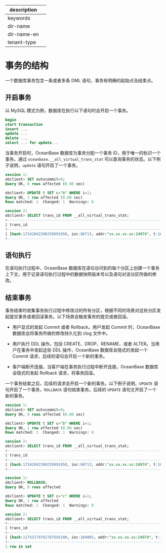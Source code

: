 |description||
|---|---|
|keywords||
|dir-name||
|dir-name-en||
|tenant-type||

# 事务的结构

一个数据库事务包含一条或者多条 DML 语句，事务有明确的起始点及结束点。

## 开启事务

以 MySQL 模式为例，数据库在执行以下语句时会开启一个事务。

```sql
begin
start transaction
insert ...
update ...
delete ...
select ... for update...
```

当事务开启时，OceanBase 数据库为事务分配一个事务 ID，用于唯一的标识一个事务。通过 `oceanbase.__all_virtual_trans_stat` 可以查询事务的状态。以下例子说明，`update` 语句开启了一个事务。

```sql
session 1:
obclient> SET autocommit=0;
Query OK, 0 rows affected (0.00 sec)

obclient> UPDATE t SET c="b" WHERE i=1;
Query OK, 1 row affected (0.00 sec)
Rows matched: 1  Changed: 1  Warnings: 0

session 2:
obclient> SELECT trans_id FROM __all_virtual_trans_stat;
+-----------------------------------------------------------------------------------------+
| trans_id                                                                                |
+-----------------------------------------------------------------------------------------+
| {hash:17242042390259891950, inc:98713, addr:"xx.xx.xx.xx:24974", t:1632636623536459} |
+-----------------------------------------------------------------------------------------+
```

## 语句执行

在语句执行过程中，OceanBase 数据库在语句访问到的每个分区上创建一个事务上下文，用于记录语句执行过程中的数据快照版本号以及语句对该分区所做的修改。

## 结束事务

事务结束时收集事务执行过程中修改过的所有分区，根据不同的场景对这些分区发起提交事务或者回滚事务。以下场景会触发事务的提交或者回滚。

* 用户显式的发起 Commit 或者 Rollback。用户发起 Commit 时，OceanBase 数据库会将事务所做的修改持久化到 clog 文件中。

* 用户执行 DDL 操作。包括 CREATE、DROP、RENAME、或者 ALTER。当用户在事务中发起这些 DDL 操作，OceanBase 数据库会隐式的发起一个 Commit 请求，后续的语句会开启一个新的事务。

* 客户端断开连接。当客户端在事务执行过程中断开连接，OceanBase 数据库会隐式的发起 Rollback 请求，将事务回滚。

一个事务结束之后，后续的请求会开启一个新的事务。以下例子说明，`UPDATE` 语句开启了一个事务，`ROLLBACK` 语句结束事务。后续的 `UPDATE` 语句又开启了一个新的事务。

```sql
session 1:
obclient> SET autocommit=0;
Query OK, 0 rows affected (0.00 sec)

obclient> UPDATE t SET c="b" WHERE i=1;
Query OK, 1 row affected (0.00 sec)
Rows matched: 1  Changed: 1  Warnings: 0

session 2:
obclient> SELECT trans_id FROM __all_virtual_trans_stat;
+-----------------------------------------------------------------------------------------+
| trans_id                                                                                |
+-----------------------------------------------------------------------------------------+
| {hash:17242042390259891950, inc:98713, addr:"xx.xx.xx.xx:24974", t:1632636623536459}    |
+-----------------------------------------------------------------------------------------+

session 1:
obclient> ROLLBACK;
Query OK, 0 rows affected

obclient> UPDATE t SET c="c" WHERE i=1;
Query OK, 1 row affected
Rows matched: 1  Changed: 1  Warnings: 0

session 2:
obclient> SELECT trans_id FROM __all_virtual_trans_stat;
+------------------------------------------------------------------------------------------+
| trans_id                                                                                 |
+------------------------------------------------------------------------------------------+
| {hash:11752179762787656100, inc:104885, addr:"xx.xx.xx.xx:24974", t:1632636737417119}    |
+------------------------------------------------------------------------------------------+
1 row in set
```
